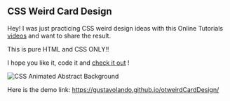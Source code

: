 ## CSS Weird Card Design

Hey!
I was just practicing CSS weird design ideas with this Online Tutorials [videos]() and want to share the result.

This is pure HTML and CSS ONLY!!

I hope you like it, code it and [check it out](https://gustavolando.github.io/otweirdCardDesign/) !

![CSS Animated Abstract Background](https://gustavolando.github.io/otweirdCardDesign//Weird%20Card%20Design.png)

Here is the demo link:  https://gustavolando.github.io/otweirdCardDesign/